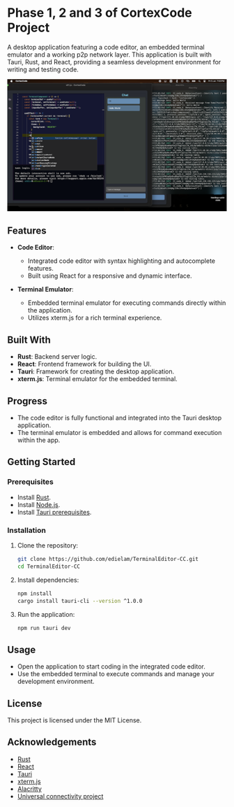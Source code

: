 # Phase 1, 2 and 3 of CortexCode Project
A desktop application featuring a code editor, an embedded terminal emulator and a working p2p network layer. This application is built with Tauri, Rust, and React, providing a seamless development environment for writing and testing code.

![TermED](https://raw.githubusercontent.com/edielam/TerminalEditor-CC/nodeA/nodeA/public/pfftrue.png)
## Features

- **Code Editor**: 
  - Integrated code editor with syntax highlighting and autocomplete features.
  - Built using React for a responsive and dynamic interface.

- **Terminal Emulator**: 
  - Embedded terminal emulator for executing commands directly within the application.
  - Utilizes xterm.js for a rich terminal experience.

## Built With

- **Rust**: Backend server logic.
- **React**: Frontend framework for building the UI.
- **Tauri**: Framework for creating the desktop application.
- **xterm.js**: Terminal emulator for the embedded terminal.

## Progress

- The code editor is fully functional and integrated into the Tauri desktop application.
- The terminal emulator is embedded and allows for command execution within the app.

## Getting Started

### Prerequisites

- Install [Rust](https://www.rust-lang.org/).
- Install [Node.js](https://nodejs.org/).
- Install [Tauri prerequisites](https://tauri.app/v1/guides/getting-started/prerequisites).

### Installation

1. Clone the repository:
    ```bash
    git clone https://github.com/edielam/TerminalEditor-CC.git
    cd TerminalEditor-CC
    ```
2. Install dependencies:
    ```bash
    npm install
    cargo install tauri-cli --version ^1.0.0
    ```
3. Run the application:
    ```bash
    npm run tauri dev
    ```

## Usage

- Open the application to start coding in the integrated code editor.
- Use the embedded terminal to execute commands and manage your development environment.


## License

This project is licensed under the MIT License.

## Acknowledgements

- [Rust](https://www.rust-lang.org/)
- [React](https://reactjs.org/)
- [Tauri](https://tauri.app/)
- [xterm.js](https://xtermjs.org/)
- [Alacritty](https://alacritty.org/)
- [Universal connectivity project](https://github.com/libp2p/universal-connectivity)
